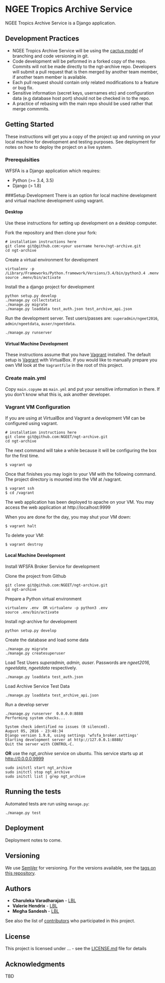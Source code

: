 # NGEE Tropics Archive Service

NGEE Tropics Archive Service is a Django application. 

## Development Practices

* NGEE Tropics Archive Service will be using the [cactus model](https://barro.github.io/2016/02/a-succesful-git-branching-model-considered-harmful/) 
  of branching and code versioning in git. 
* Code development will be peformed in a forked copy of the repo. Commits will not be 
  made directly to the ngt-archive repo. Developers will submit a pull 
  request that is then merged by another team member, if another team member is available.
* Each pull request should contain only related modifications to a feature or bug fix.  
* Sensitive information (secret keys, usernames etc) and configuration data 
  (e.g database host port) should not be checked in to the repo.
* A practice of rebasing with the main repo should be used rather that merge commmits.  

## Getting Started

These instructions will get you a copy of the project up and running on your local machine for 
development and testing purposes. See deployment for notes on how to deploy the project on a live system.

### Prerequisities

WFSFA is a Django application which requires:

* Python (>= 3.4, 3.5)
* Django (> 1.8)

###Setup Development
There is an option for  local machine 
development and virtual machine development using vagrant.

#### Desktop
Use these instructions for setting up development on a desktop computer.

Fork the repository and then clone your fork:

    # installation instructions here
    git clone git@github.com:<your username here>/ngt-archive.git
    cd ngt-archive

Create a virtual environment for development
    
    virtualenv -p /Library/Frameworks/Python.framework/Versions/3.4/bin/python3.4 .menv
    source .menv/bin/activate
    
Install the a django project for development
    
    python setup.py develop
    ./manage.py collectstatic
    ./manage.py migrate
    ./manage.py loaddata test_auth.json test_archive_api.json
    
    
Run the development server. Test users/passes are: `superadmin/ngeet2016`, `admin/ngeetdata`,
`auser/ngeetdata`.

    ./manage.py runserver

#### Virtual Machine Development
These instructions assume that you have [Vagrant](#vagrant) installed.
The default setup is [Vagrant](#vagrant) with VirtualBox. If you would 
like to manually prepare you own VM look at the `Vagrantfile` in the 
root of this project.

### Create main.yml
Copy `main.copyme` as `main.yml` and put your sensitive information in 
there. If you don't know what this is, ask another developer.

### <a name="vagrant"></a>Vagrant VM Configuration
If you are using at  VirtualBox  and Vagrant a  development VM can be 
configured using vagrant.

    # installation instructions here
    git clone git@github.com:NGEET/ngt-archive.git
    cd ngt-archive

The next command will take a while because it will be configuring the 
box for the first time.

    $ vagrant up
    
Once that finishes you may login to your VM with the following command. 
The project directory is mounted into the VM at /vagrant.

    $ vagrant ssh
    $ cd /vagrant
    
The web application has been deployed to apache on your VM.
You may access the web application at http://localhost:9999

When you are done for the day, you may shut your VM down:

    $ vagrant halt
    
To delete your VM:

    $ vagrant destroy

#### Local Machine Development

Install WFSFA Broker Service for development

Clone the project from Github

```
git clone git@github.com:NGEET/ngt-archive.git
cd ngt-archive
```

Prepare a Python virtual environment

```
virtualenv .env  OR virtualenv -p python3 .env
source .env/bin/activate
```

Install ngt-archive for development
```
python setup.py develop
```

Create the database and load some data

```
./manage.py migrate
./manage.py createsuperuser
```

Load Test Users *superadmin, admin, auser*. Passwords are 
*ngeet2016, ngeetdata, ngeetdata* respectively.

```
./manage.py loaddata test_auth.json 
```

Load Archive Service Test Data
```
./manage.py loaddata test_archive_api.json 
```

Run a develop server

```
./manage.py runserver  0.0.0.0:8888
Performing system checks...

System check identified no issues (0 silenced).
August 05, 2016 - 23:48:34
Django version 1.9.8, using settings 'wfsfa_broker.settings'
Starting development server at http://127.0.0.1:8888/
Quit the server with CONTROL-C.
```
**OR** use the *ngt_archive* service on ubuntu. This
service starts up at http://0.0.0.0:9999

```
sudo initctl start ngt_archive
sudo initctl stop ngt_archive
sudo initctl list | grep ngt_archive
```


## Running the tests

Automated tests are run using `manage.py`:

```
./manage.py test
```

## Deployment

Deployment notes to come.

## Versioning

We use [SemVer](http://semver.org/) for versioning. For the versions available, 
see the [tags on this repository](https://github.com/NGEET/ngt-archive/tags). 

## Authors

* **Charuleka Varadharajan** - [LBL](http://eesa.lbl.gov/profiles/charuleka-varadharajan/)
* **Valerie Hendrix**  - [LBL](https://dst.lbl.gov/people.php?p=ValHendrix)
* **Megha Sandesh**  - [LBL](https://dst.lbl.gov/people.php?p=MeghaSandesh)

See also the list of [contributors](https://github.com/NGEET/ngt-archive/contributors) who participated in this project.

## License

This project is licensed under ... - see the [LICENSE.md](LICENSE.md) file for details

## Acknowledgments

TBD
